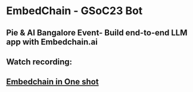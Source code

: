 # EmbedChain - GSoC23 Bot

## Pie & AI Bangalore Event- Build end-to-end LLM app with Embedchain.ai

## Watch recording:

## [Embedchain in One shot](https://www.youtube.com/watch?v=vIhDh7H73Ww&t=82s)
